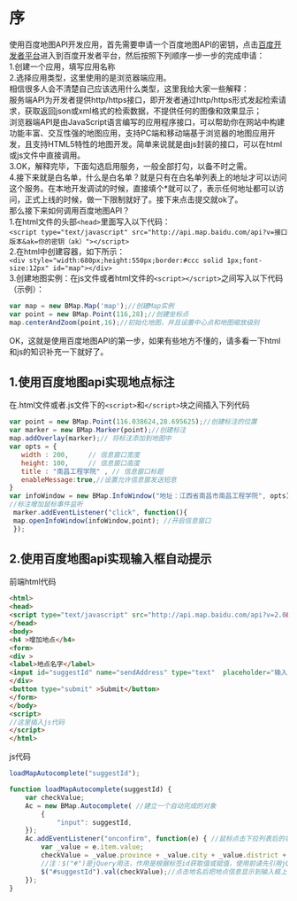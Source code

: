 # 序  
使用百度地图API开发应用，首先需要申请一个百度地图API的密钥，点击[百度开发者平台](http://lbsyun.baidu.com/apiconsole/center#/home)进入到百度开发者平台，然后按照下列顺序一步一步的完成申请：  
1.创建一个应用，填写应用名称  
2.选择应用类型，这里使用的是浏览器端应用。  
相信很多人会不清楚自己应该选用什么类型，这里我给大家一些解释：  
服务端API为开发者提供http/https接口，即开发者通过http/https形式发起检索请求，获取返回json或xml格式的检索数据，不提供任何的图像和效果显示；  
浏览器端API是由JavaScript语言编写的应用程序接口，可以帮助你在网站中构建功能丰富、交互性强的地图应用，支持PC端和移动端基于浏览器的地图应用开发，且支持HTML5特性的地图开发。简单来说就是由js封装的接口，可以在html或js文件中直接调用。  
3.OK，解释完毕，下面勾选启用服务，一般全部打勾，以备不时之需。  
4.接下来就是白名单，什么是白名单？就是只有在白名单列表上的地址才可以访问这个服务。在本地开发调试的时候，直接填个*就可以了，表示任何地址都可以访问，正式上线的时候，做一下限制就好了。接下来点击提交就ok了。  
那么接下来如何调用百度地图API？  
1.在html文件的头部`<head>`里面写入以下代码：  
`<script type="text/javascript" src="http://api.map.baidu.com/api?v=接口版本&ak=你的密钥（ak）"></script>`  
2.在html中创建容器，如下所示：  
`<div style="width:680px;height:550px;border:#ccc solid 1px;font-size:12px" id="map"></div>`  
3.创建地图实例：在js文件或者html文件的`<script></script>`之间写入以下代码（示例）：  

```javascript
var map = new BMap.Map('map');//创建Map实例
var point = new BMap.Point(116,28);//创建坐标点
map.centerAndZoom(point,16);//初始化地图，并且设置中心点和地图缩放级别
```
OK，这就是使用百度地图API的第一步，如果有些地方不懂的，请多看一下html和js的知识补充一下就好了。  

## 1.使用百度地图api实现地点标注

在.html文件或者.js文件下的`<script>`和`</script>`块之间插入下列代码  

```javascript
var point = new BMap.Point(116.038624,28.695625);//创建标注的位置
var marker = new BMap.Marker(point);//创建标注
map.addOverlay(marker);// 将标注添加到地图中
var opts = {
   width : 200,     // 信息窗口宽度
   height: 100,     // 信息窗口高度
   title : "南昌工程学院" , // 信息窗口标题
   enableMessage:true,//设置允许信息窗发送短息
}
var infoWindow = new BMap.InfoWindow("地址：江西省南昌市南昌工程学院", opts);  // 创建信息窗口对象 
//标注增加鼠标事件监听
 marker.addEventListener("click", function(){          
 map.openInfoWindow(infoWindow,point); //开启信息窗口
 });
```
## 2.使用百度地图api实现输入框自动提示

前端html代码

```html
<html>
<head>
<script type="text/javascript" src="http://api.map.baidu.com/api?v=2.0&ak=你的ak"></script>
</head>
<body>
<h4 >增加地点</h4>
<form>
<div >
<label>地点名字</label>
<input id="suggestId" name="sendAddress" type="text"  placeholder="输入地名/建筑物名字">
</div>
<button type="submit" >Submit</button>
</form>
</body>
<script>
//这里插入js代码
</script>
</html>
```
js代码  
```javascript
loadMapAutocomplete("suggestId");

function loadMapAutocomplete(suggestId) {
    var checkValue;
    Ac = new BMap.Autocomplete( //建立一个自动完成的对象
        {
            "input": suggestId,
    });
    Ac.addEventListener("onconfirm", function(e) { //鼠标点击下拉列表后的事件
        var _value = e.item.value;
        checkValue = _value.province + _value.city + _value.district + _value.street + _value.business;
        //注：$("#")是jQuery用法，作用是根据标签id获取值或赋值，使用前请先引用jQuery
        $("#suggestId").val(checkValue);//点击地名后把地点信息显示到输入框上
    });
}
```
